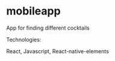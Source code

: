 # mobileapp
App for finding different cocktails

Technologies:

React, Javascript, React-native-elements
